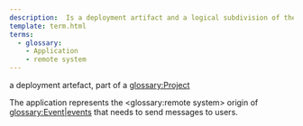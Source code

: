 ```yaml
---
description:  Is a deployment artifact and a logical subdivision of the <glossary:Project>
template: term.html
terms:
  - glossary: 
    - Application
    - remote system
---
```


a deployment artefact, part of a <glossary:Project>

The application represents the <glossary:remote system> origin of <glossary:Event|events> 
that needs to send messages to users.
